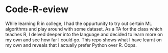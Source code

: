 # Code-R-eview

While learning R in college, I had the oppurtunity to try out certain ML algorithms and play around with some dataset. As a TA for the class which teaches R, I delved deeper into the language and decided to learn more on my own and see how far I could go. This repo shows what I have learnt on my own and reveals that I actually prefer Python over R. Oops.
